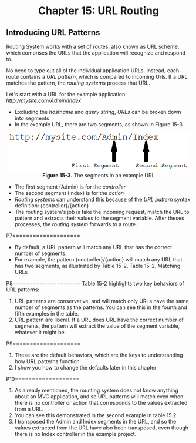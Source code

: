 <h1 align="center">
    Chapter 15: URL Routing
</h1>

## Introducing URL Patterns
Routing System works with a set of routes, also known as URL scheme, which comprises the URLs that the application will recognize and respond to.

No need to type out all of the individual application URLs. Instead, each route contains a *URL pattern*, which is compared to incoming Urls. If a URL matches the pattern, the *routing systems* process that URL. 

Let's start with a URL for the example application: *http://mysite.com/Admin/Index*
* Excluding the *hostname* and *query string*, *URLs* can be broken down into segments
* In the example URL, there are two segments, as shown in Figure 15-3
<p align="center">
    <img src="ch15-Pictures/Figure 15-3.png" /><br />
    <b>Figure 15-3.</b> The segments in an example URL
</p>  

* The first segment (Admin) is for the *controller*
* The second segment (Index) is for the *action*
* *Routing systems* can understand this because of the *URL pattern* syntax definition: {controller}/{action}  
* The routing system's job is take the incoming request, match the URL to pattern and extracts their values to the segment variable. After theses processes, the *routing system* forwards to a route.


P7====================
* By default, a URL pattern will match any URL that has the correct number of segments.
* For example, the pattern {controller}/{action} will match any URL that has two segments, as illustrated by Table 15-2.
    Table 15-2. Matching URLs

P8====================
Table 15-2 highlights two key behaviors of URL patterns:
1. URL patterns are conservative, and will match only URLs have the same number of segments as the patterns. You can see this in the fourth and fifth examples in the table.
2. URL pattern are liberal. If a URL does URL have the correct number of segments, the pattern will extract the value of the segment variable, whatever it might be.

P9====================
1. These are the default behaviors, which are the keys to understanding how URL patterns function
2. I show you how to change the defaults later in this chapter

P10===================
1. As already mentioned, the rounting system does not know anything about an MVC application, and so URL patterns will match even when there is no controller or action that corresponds to the values extracted from a URL.
2. You can see this demonstrated in the second example in table 15.2. 
3. I transposed the Admin and Index segments in the URL, and so the values extracted from the URL have also been transposed, even though there is no Index controller in the example project.

<!--
# Chapter 15: URL Routing
    ## Introducing URL Patterns
        ### paragraph 6
       
> SUMMARRY AND UPDATE ==========================

> CONTENTS =====================================
# Chapter 15: URL Routing
## Introducing URL Patterns 

> GITHUB =====================================
https://github.com/deyran/asp-dot-net-training/blob/main/pro-asp-net-mvc/chapter-15/bb-introducing-url-patterns.md

> # ==========================================
#DotNet #csharp #csharpdotnet #dotnetcore #csharpdeveloper #dotnetdevelopers #aspnetcore #ASPNET #aspdotnet #IT #developer #TI #tecnologia #DevOps #desenvolvedor #programador #software #homeoffice #dev #tecnologiadainformacao #devs #code #programacao #programação #tecnologiadainformação #sistemasdeinformação #engenhariadesoftware #GitHub #ASPNETMVC #ASPNET #MVC #core #MVC #route #urlroute #urlroting #urlpatterns #RoutingSystem
-->